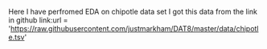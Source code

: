 Here I have perfromed EDA on chipotle data set
I got this data from the link in github
link:url = 'https://raw.githubusercontent.com/justmarkham/DAT8/master/data/chipotle.tsv'
